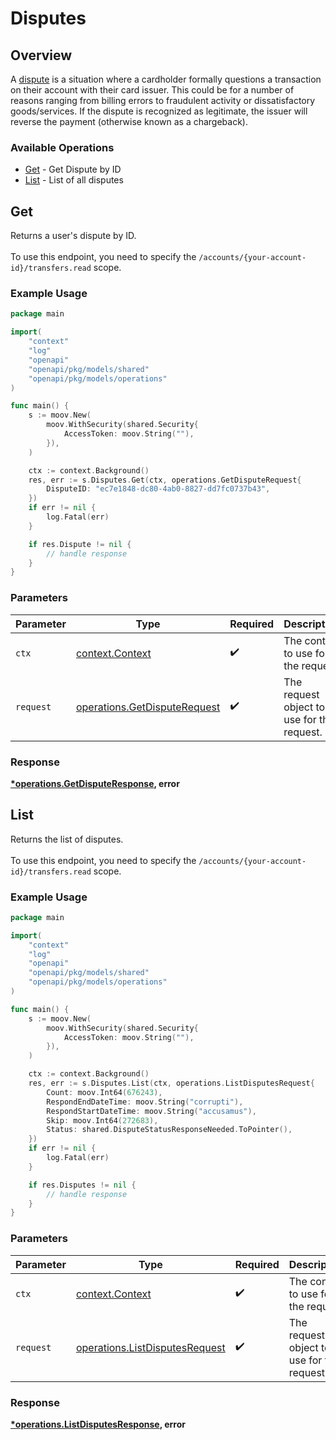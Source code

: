 # Disputes

## Overview

A [dispute](https://docs.moov.io/guides/money-movement/cards/disputes/) is a situation where a cardholder formally questions a transaction on their account with their card issuer. This could be for a number of reasons ranging from billing errors to fraudulent activity or dissatisfactory goods/services. If the dispute is recognized as legitimate, the issuer will reverse the payment (otherwise known as a chargeback).

### Available Operations

* [Get](#get) - Get Dispute by ID
* [List](#list) - List of all disputes

## Get

Returns a user's dispute by ID. <br><br> To use this endpoint, you need to specify the `/accounts/{your-account-id}/transfers.read` scope.

### Example Usage

```go
package main

import(
	"context"
	"log"
	"openapi"
	"openapi/pkg/models/shared"
	"openapi/pkg/models/operations"
)

func main() {
    s := moov.New(
        moov.WithSecurity(shared.Security{
            AccessToken: moov.String(""),
        }),
    )

    ctx := context.Background()
    res, err := s.Disputes.Get(ctx, operations.GetDisputeRequest{
        DisputeID: "ec7e1848-dc80-4ab0-8827-dd7fc0737b43",
    })
    if err != nil {
        log.Fatal(err)
    }

    if res.Dispute != nil {
        // handle response
    }
}
```

### Parameters

| Parameter                                                                    | Type                                                                         | Required                                                                     | Description                                                                  |
| ---------------------------------------------------------------------------- | ---------------------------------------------------------------------------- | ---------------------------------------------------------------------------- | ---------------------------------------------------------------------------- |
| `ctx`                                                                        | [context.Context](https://pkg.go.dev/context#Context)                        | :heavy_check_mark:                                                           | The context to use for the request.                                          |
| `request`                                                                    | [operations.GetDisputeRequest](../../models/operations/getdisputerequest.md) | :heavy_check_mark:                                                           | The request object to use for the request.                                   |


### Response

**[*operations.GetDisputeResponse](../../models/operations/getdisputeresponse.md), error**


## List

Returns the list of disputes. <br><br> To use this endpoint, you need to specify the `/accounts/{your-account-id}/transfers.read` scope.

### Example Usage

```go
package main

import(
	"context"
	"log"
	"openapi"
	"openapi/pkg/models/shared"
	"openapi/pkg/models/operations"
)

func main() {
    s := moov.New(
        moov.WithSecurity(shared.Security{
            AccessToken: moov.String(""),
        }),
    )

    ctx := context.Background()
    res, err := s.Disputes.List(ctx, operations.ListDisputesRequest{
        Count: moov.Int64(676243),
        RespondEndDateTime: moov.String("corrupti"),
        RespondStartDateTime: moov.String("accusamus"),
        Skip: moov.Int64(272683),
        Status: shared.DisputeStatusResponseNeeded.ToPointer(),
    })
    if err != nil {
        log.Fatal(err)
    }

    if res.Disputes != nil {
        // handle response
    }
}
```

### Parameters

| Parameter                                                                        | Type                                                                             | Required                                                                         | Description                                                                      |
| -------------------------------------------------------------------------------- | -------------------------------------------------------------------------------- | -------------------------------------------------------------------------------- | -------------------------------------------------------------------------------- |
| `ctx`                                                                            | [context.Context](https://pkg.go.dev/context#Context)                            | :heavy_check_mark:                                                               | The context to use for the request.                                              |
| `request`                                                                        | [operations.ListDisputesRequest](../../models/operations/listdisputesrequest.md) | :heavy_check_mark:                                                               | The request object to use for the request.                                       |


### Response

**[*operations.ListDisputesResponse](../../models/operations/listdisputesresponse.md), error**

